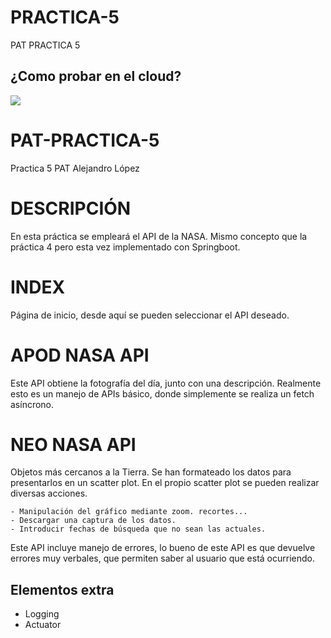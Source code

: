 # PRACTICA-5
PAT PRACTICA 5

## ¿Como probar en el cloud?

[![](https://gitpod.io/button/open-in-gitpod.svg)](https://gitpod.io/#https://github.com/ailwix79/PRACTICA-5)

# PAT-PRACTICA-5
Practica 5 PAT Alejandro López

# DESCRIPCIÓN
En esta práctica se empleará el API de la NASA. Mismo concepto que la práctica 4 pero esta vez implementado con Springboot.

# INDEX
Página de inicio, desde aquí se pueden seleccionar el API deseado.

# APOD NASA API
Este API obtiene la fotografía del día, junto con una descripción. Realmente esto es un manejo de APIs básico, donde simplemente se
realiza un fetch asíncrono.

# NEO NASA API
Objetos más cercanos a la Tierra. Se han formateado los datos para presentarlos en un scatter plot. En el propio scatter plot se pueden
realizar diversas acciones.

    - Manipulación del gráfico mediante zoom. recortes...
    - Descargar una captura de los datos.
    - Introducir fechas de búsqueda que no sean las actuales.

Este API incluye manejo de errores, lo bueno de este API es que devuelve errores muy verbales, que permiten saber al usuario que está ocurriendo.

## Elementos extra
- Logging
- Actuator

